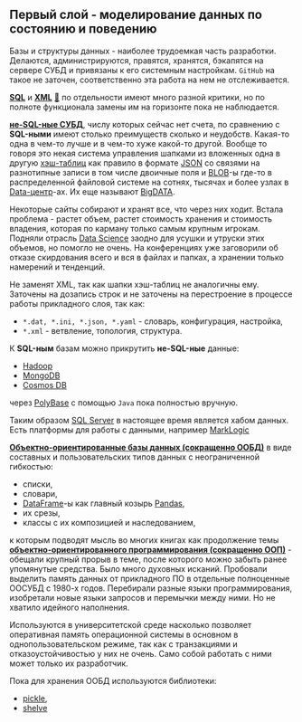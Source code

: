 ## Первый слой - моделирование данных по состоянию и поведению

Базы и структуры данных - наиболее трудоемкая часть разработки. Делаются, администрируются, правятся, хранятся, бэкапятся на сервере СУБД и привязаны к его системным настройкам. `GitHub` на такое не заточен, соответственно эта работа на нем не отслеживается.

**[SQL](https://en.wikipedia.org/wiki/SQL)** и **[XML](https://en.wikipedia.org/wiki/XML)** [💬](http://www.chernyshov.com/SPPO_6/theory/wt_xml.htm "Описание") по отдельности имеют много разной критики, но по полноте функционала замены им на горизонте пока не наблюдается.

[**не-SQL-ные СУБД**](https://en.wikipedia.org/wiki/NoSQL "Есть мнение в разных источниках, что они быстрее SQL-ных баз"), числу которых сейчас нет счета, по сравнению с **SQL-ными** имеют столько преимуществ сколько и неудобств. Какая-то одна в чем-то лучше и в чем-то хуже какой-то другой. Вообще то говоря это некая система управления шапками из вложенных одна в другую [хэш-таблиц](https://en.wikipedia.org/wiki/Hash_table) как правило в формате [JSON](https://en.wikipedia.org/wiki/JSON) со связями на разнотипные записи в том числе двоичные поля и [BLOB](https://en.wikipedia.org/wiki/Binary_large_object)-ы где-то в распределенной файловой системе на сотнях, тысячах и более узлах в [Data-центр](https://en.wikipedia.org/wiki/Data_center)-ах. Их еще называют [BigDATA](https://en.wikipedia.org/wiki/Big_data).

Некоторые сайты собирают и хранят все, что через них ходит. Встала проблема - растет объем, растет стоимость хранения и стоимость владения, которая по карману только самым крупным игрокам. Подняли отрасль [Data Science](https://en.wikipedia.org/wiki/Data_science) заодно для усушки и утруски этих объемов, но помогло не очень. На конференциях уже заговорили об отказе скирдования всего и вся в файлах и папках, а хранении только намерений и тенденций.

Не заменят XML, так как шапки хэш-таблиц не аналогичны ему. Заточены на дозапись строк и не заточены на перестроение в процессе работы прикладного слоя, так как:
 - `*.dat, *.ini, *.json, *.yaml` - словарь, конфигурация, настройка,
 - `*.xml` - ветвление, топология, структура.

К **SQL-ным** базам можно прикрутить **не-SQL-ные** данные:
 - [Hadoop](https://learn.microsoft.com/en-us/sql/relational-databases/polybase/polybase-configure-hadoop?view=sql-server-ver15&viewFallbackFrom=sql-server-ver16)
 - [MongoDB](https://learn.microsoft.com/en-us/sql/relational-databases/polybase/polybase-configure-mongodb?view=sql-server-ver16)
 - [Cosmos DB](https://en.wikipedia.org/wiki/Cosmos_DB)
 
через [PolyBase](https://learn.microsoft.com/en-us/sql/relational-databases/polybase/polybase-guide?view=sql-server-ver16) с помощью `Java` пока полностью вручную.
  
Таким образом [SQL Server](https://en.wikipedia.org/wiki/Microsoft_SQL_Server) в настоящее время является хабом данных. Есть платформы для работы с данными, например [MarkLogic](https://www.marklogic.com/)

[**Объектно-ориентированные базы данных (сокращенно ООБД)**](https://en.wikipedia.org/wiki/Object_database) в виде составных и пользовательских типов данных с неограниченной гибкостью:
 - списки,
 - словари,
 - [DataFrame](https://pandas.pydata.org/docs/reference/api/pandas.DataFrame.html)-ы как главный козырь [Pandas](https://en.wikipedia.org/wiki/Pandas_(software)),
 - их срезы,
 - классы с их композицией и наследованием,
 
 к которым подводят мысль во многих книгах как продолжение темы [**объектно-ориентированного программирования (сокращенно ООП)**](https://en.wikipedia.org/wiki/Object-oriented_programming) - обещали крупный прорыв в теме, после которого можно забыть ранее упомянутые средства. Было много духовных исканий. Пробовали выделить память данных от прикладного ПО в отдельные полноценные ООСУБД с 1980-х годов. Перебирали разные языки программирования, изобретали новые языки запросов и перемычки между ними. Но не хватило идейного наполнения.
 
 Используются в университетской среде насколько позволяет оперативная память операционной системы в основном в однопользовательском режиме, так как с транзакциями и отказоустойчивостью у них не очень. Само собой работать с ними может только их разработчик.

Пока для хранения ООБД используются библиотеки:
 - [pickle](https://docs.python.org/3/library/pickle.html),
 - [shelve](https://docs.python.org/3/library/shelve.html)

